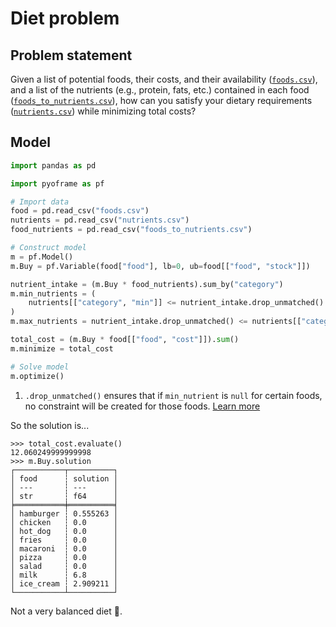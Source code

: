# Diet problem

## Problem statement

Given a list of potential foods, their costs, and their availability ([`foods.csv`](https://github.com/Bravos-Power/pyoframe/blob/main/tests/examples/diet_problem/input_data/foods.csv)), and a list of the nutrients (e.g., protein, fats, etc.) contained in each food ([`foods_to_nutrients.csv`](https://github.com/Bravos-Power/pyoframe/blob/main/tests/examples/diet_problem/input_data/foods_to_nutrients.csv)), how can you satisfy your dietary requirements ([`nutrients.csv`](https://github.com/Bravos-Power/pyoframe/blob/main/tests/examples/diet_problem/input_data/nutrients.csv)) while minimizing total costs?

## Model

<!-- invisible-code-block: python
import os

os.chdir(os.path.join(os.getcwd(), "tests/examples/diet_problem/input_data"))
-->

```python
import pandas as pd

import pyoframe as pf

# Import data
food = pd.read_csv("foods.csv")
nutrients = pd.read_csv("nutrients.csv")
food_nutrients = pd.read_csv("foods_to_nutrients.csv")

# Construct model
m = pf.Model()
m.Buy = pf.Variable(food["food"], lb=0, ub=food[["food", "stock"]])

nutrient_intake = (m.Buy * food_nutrients).sum_by("category")
m.min_nutrients = (
    nutrients[["category", "min"]] <= nutrient_intake.drop_unmatched()  # (1)!
)
m.max_nutrients = nutrient_intake.drop_unmatched() <= nutrients[["category", "max"]]

total_cost = (m.Buy * food[["food", "cost"]]).sum()
m.minimize = total_cost

# Solve model
m.optimize()
```

1. `.drop_unmatched()` ensures that if `min_nutrient` is `null` for certain foods, no constraint will be created for those foods. [Learn more](../learn/concepts/special-functions.md#drop_unmatched-and-keep_unmatched)

So the solution is...

```pycon
>>> total_cost.evaluate()
12.060249999999998
>>> m.Buy.solution
┌───────────┬──────────┐
│ food      ┆ solution │
│ ---       ┆ ---      │
│ str       ┆ f64      │
╞═══════════╪══════════╡
│ hamburger ┆ 0.555263 │
│ chicken   ┆ 0.0      │
│ hot_dog   ┆ 0.0      │
│ fries     ┆ 0.0      │
│ macaroni  ┆ 0.0      │
│ pizza     ┆ 0.0      │
│ salad     ┆ 0.0      │
│ milk      ┆ 6.8      │
│ ice_cream ┆ 2.909211 │
└───────────┴──────────┘

```

Not a very balanced diet :thinking:.